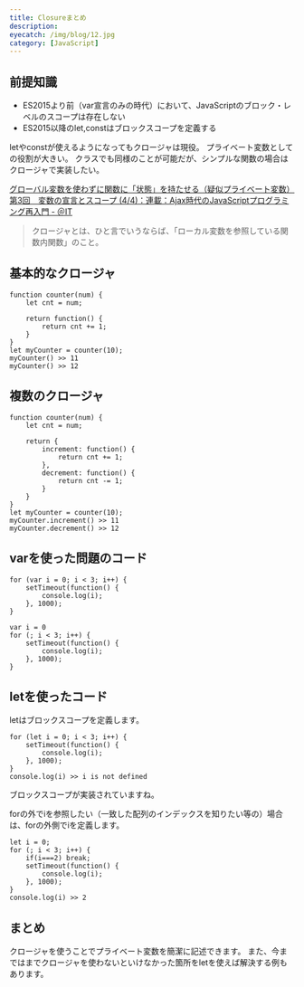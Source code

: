 ```yaml
---
title: Closureまとめ
description: 
eyecatch: /img/blog/12.jpg
category: [JavaScript]
---
```


## 前提知識

* ES2015より前（var宣言のみの時代）において、JavaScriptのブロック・レベルのスコープは存在しない
* ES2015以降のlet,constはブロックスコープを定義する

letやconstが使えるようになってもクロージャは現役。
プライベート変数としての役割が大きい。
クラスでも同様のことが可能だが、シンプルな関数の場合はクロージャで実装したい。

[グローバル変数を使わずに関数に「状態」を持たせる（疑似プライベート変数）](http://analogic.jp/closure/)  
[第3回　変数の宣言とスコープ \(4/4\)：連載：Ajax時代のJavaScriptプログラミング再入門 \- ＠IT](http://www.atmarkit.co.jp/ait/articles/0708/21/news116_4.html)

> クロージャとは、ひと言でいうならば、「ローカル変数を参照している関数内関数」のこと。

## 基本的なクロージャ

```
function counter(num) {
	let cnt = num;

	return function() {
		return cnt += 1;
	}
}
let myCounter = counter(10);
myCounter() >> 11
myCounter() >> 12
```

## 複数のクロージャ

```
function counter(num) {
	let cnt = num;

	return {
		increment: function() {
			return cnt += 1;
		},
		decrement: function() {
			return cnt -= 1;
		} 
	}
}
let myCounter = counter(10);
myCounter.increment() >> 11
myCounter.decrement() >> 12
```

## varを使った問題のコード

```
for (var i = 0; i < 3; i++) {
    setTimeout(function() {
        console.log(i);
    }, 1000);
}
```

```
var i = 0
for (; i < 3; i++) {
    setTimeout(function() {
        console.log(i);
    }, 1000);
}
```

## letを使ったコード

letはブロックスコープを定義します。
```
for (let i = 0; i < 3; i++) {
    setTimeout(function() {
        console.log(i);
    }, 1000);
}
console.log(i) >> i is not defined
```
ブロックスコープが実装されていますね。  

forの外でiを参照したい（一致した配列のインデックスを知りたい等の）場合は、forの外側でiを定義します。

```
let i = 0;
for (; i < 3; i++) {
    if(i===2) break;
    setTimeout(function() {
        console.log(i);
    }, 1000);
}
console.log(i) >> 2
```

## まとめ

クロージャを使うことでプライベート変数を簡潔に記述できます。
また、今まではまでクロージャを使わないといけなかった箇所をletを使えば解決する例もあります。